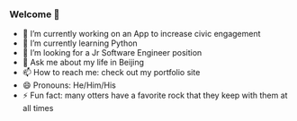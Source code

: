 ### Welcome 👋

- 🔭 I’m currently working on an App to increase civic engagement
- 🌱 I’m currently learning Python
- 🤔 I’m looking for a Jr Software Engineer position
- 💬 Ask me about my life in Beijing
- 📫 How to reach me: check out my portfolio site
- 😄 Pronouns: He/Him/His
- ⚡ Fun fact: many otters have a favorite rock that they keep with them at all times
